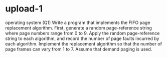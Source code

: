 # upload-1
operating system
(Q1)
   Write a program that implements the FIFO page replacement algorithm. First, generate a random page-reference string where page numbers range from 0 to 9. Apply the random
page-reference string to each algorithm, and record the number of page faults incurred by each algorithm. Implement the replacement algorithm so that the number of page frames
can vary from 1 to 7. Assume that demand paging is used.

